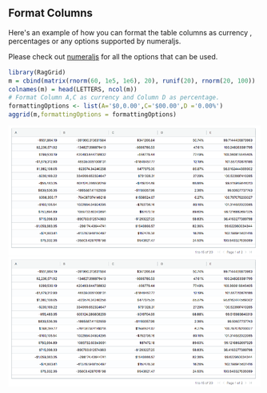 ## Format Columns

Here's an example of how you can format the table columns as currency , percentages  or any options supported by numeraljs.

Please check out [numeraljs](http://numeraljs.com/) for all the options that can be used.

```r
library(RagGrid)
m = cbind(matrix(rnorm(60, 1e5, 1e6), 20), runif(20), rnorm(20, 100))
colnames(m) = head(LETTERS, ncol(m))
# Format Column A,C as currency and Column D as percentage.
formattingOptions <- list(A='$0,0.00',C='$00.00',D ='0.00%')
aggrid(m,formattingOptions = formattingOptions)

```
![](assets/table-formatting.png)
![](/assets/table-formatting.png)
